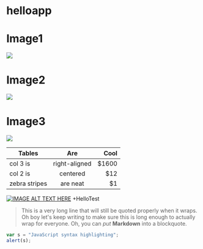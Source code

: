 # helloapp
# Image1
![](http://www.w3schools.com/css/paris.jpg)
# Image2
![](http://www.w3schools.com/css/rock600x400.jpg)
# Image3
![](https://i.ytimg.com/vi/7SlILk2WMTI/maxresdefault.jpg)

| Tables        | Are           | Cool  |
| ------------- |:-------------:| -----:|
| col 3 is      | right-aligned | $1600 |
| col 2 is      | centered      |   $12 |
| zebra stripes | are neat      |    $1 |

[![IMAGE ALT TEXT HERE](https://i.ytimg.com/vi/7SlILk2WMTI/maxresdefault.jpg)](https://www.youtube.com/watch?v=C8jyd_pm-7k)
+HelloTest


> This is a very long line that will still be quoted properly when it wraps. Oh boy let's keep writing to make sure this is long enough to actually wrap for everyone. Oh, you can *put* **Markdown** into a blockquote. 

```javascript
var s = "JavaScript syntax highlighting";
alert(s);
```

